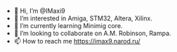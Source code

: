 - 👋 Hi, I’m @IMaxi9
- 👀 I’m interested in Amiga, STM32, Altera, Xilinx.
- 🌱 I’m currently learning Minimig core.
- 💞️ I’m looking to collaborate on A.M. Robinson, Rampa.
- 📫 How to reach me https://imax9.narod.ru/

<!---
IMaxi9/IMaxi9 is a ✨ special ✨ repository because its `README.md` (this file) appears on your GitHub profile.
You can click the Preview link to take a look at your changes.
--->
